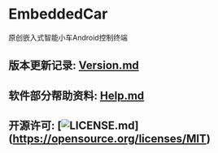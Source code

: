 EmbeddedCar
===
原创嵌入式智能小车Android控制终端

## 版本更新记录: [Version.md](./Version.md)

## 软件部分帮助资料: [Help.md](./Help.md)

## 开源许可: [![[LICENSE.md](../LICENSE.txt)](https://img.shields.io/badge/License-MIT-yellow.svg)](https://opensource.org/licenses/MIT)